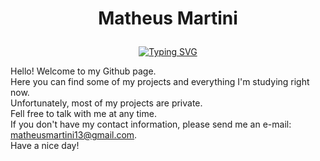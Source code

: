 <h1><p align="center">Matheus Martini</p></h1>

<p align="center"><a href="https://git.io/typing-svg"><img src="https://readme-typing-svg.demolab.com?font=Fira+Code&size=22&duration=3000&pause=800&color=F70000&center=true&vCenter=true&multiline=true&width=600&height=80&lines=Digital+Craftsman;+(Developer+%7C+Creator+%7C+Filmmaker)" alt="Typing SVG" /></a></p>

Hello! Welcome to my Github page.<br>
Here you can find some of my projects and everything I'm studying right now.<br>
Unfortunately, most of my projects are private.<br>
Fell free to talk with me at any time.<br>
If you don't have my contact information, please send me an e-mail: matheusmartini13@gmail.com.<br>
Have a nice day!<br>

